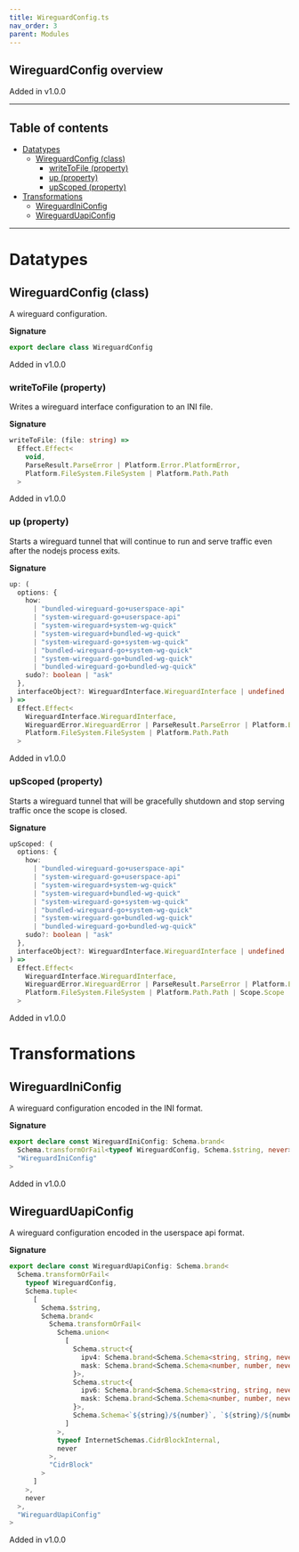 ```yaml
---
title: WireguardConfig.ts
nav_order: 3
parent: Modules
---
```


## WireguardConfig overview

Added in v1.0.0

---

<h2 class="text-delta">Table of contents</h2>

- [Datatypes](#datatypes)
  - [WireguardConfig (class)](#wireguardconfig-class)
    - [writeToFile (property)](#writetofile-property)
    - [up (property)](#up-property)
    - [upScoped (property)](#upscoped-property)
- [Transformations](#transformations)
  - [WireguardIniConfig](#wireguardiniconfig)
  - [WireguardUapiConfig](#wireguarduapiconfig)

---

# Datatypes

## WireguardConfig (class)

A wireguard configuration.

**Signature**

```ts
export declare class WireguardConfig
```

Added in v1.0.0

### writeToFile (property)

Writes a wireguard interface configuration to an INI file.

**Signature**

```ts
writeToFile: (file: string) =>
  Effect.Effect<
    void,
    ParseResult.ParseError | Platform.Error.PlatformError,
    Platform.FileSystem.FileSystem | Platform.Path.Path
  >
```

Added in v1.0.0

### up (property)

Starts a wireguard tunnel that will continue to run and serve traffic
even after the nodejs process exits.

**Signature**

```ts
up: (
  options: {
    how:
      | "bundled-wireguard-go+userspace-api"
      | "system-wireguard-go+userspace-api"
      | "system-wireguard+system-wg-quick"
      | "system-wireguard+bundled-wg-quick"
      | "system-wireguard-go+system-wg-quick"
      | "bundled-wireguard-go+system-wg-quick"
      | "system-wireguard-go+bundled-wg-quick"
      | "bundled-wireguard-go+bundled-wg-quick"
    sudo?: boolean | "ask"
  },
  interfaceObject?: WireguardInterface.WireguardInterface | undefined
) =>
  Effect.Effect<
    WireguardInterface.WireguardInterface,
    WireguardError.WireguardError | ParseResult.ParseError | Platform.Error.PlatformError,
    Platform.FileSystem.FileSystem | Platform.Path.Path
  >
```

Added in v1.0.0

### upScoped (property)

Starts a wireguard tunnel that will be gracefully shutdown and stop
serving traffic once the scope is closed.

**Signature**

```ts
upScoped: (
  options: {
    how:
      | "bundled-wireguard-go+userspace-api"
      | "system-wireguard-go+userspace-api"
      | "system-wireguard+system-wg-quick"
      | "system-wireguard+bundled-wg-quick"
      | "system-wireguard-go+system-wg-quick"
      | "bundled-wireguard-go+system-wg-quick"
      | "system-wireguard-go+bundled-wg-quick"
      | "bundled-wireguard-go+bundled-wg-quick"
    sudo?: boolean | "ask"
  },
  interfaceObject?: WireguardInterface.WireguardInterface | undefined
) =>
  Effect.Effect<
    WireguardInterface.WireguardInterface,
    WireguardError.WireguardError | ParseResult.ParseError | Platform.Error.PlatformError,
    Platform.FileSystem.FileSystem | Platform.Path.Path | Scope.Scope
  >
```

Added in v1.0.0

# Transformations

## WireguardIniConfig

A wireguard configuration encoded in the INI format.

**Signature**

```ts
export declare const WireguardIniConfig: Schema.brand<
  Schema.transformOrFail<typeof WireguardConfig, Schema.$string, never>,
  "WireguardIniConfig"
>
```

Added in v1.0.0

## WireguardUapiConfig

A wireguard configuration encoded in the userspace api format.

**Signature**

```ts
export declare const WireguardUapiConfig: Schema.brand<
  Schema.transformOrFail<
    typeof WireguardConfig,
    Schema.tuple<
      [
        Schema.$string,
        Schema.brand<
          Schema.transformOrFail<
            Schema.union<
              [
                Schema.struct<{
                  ipv4: Schema.brand<Schema.Schema<string, string, never>, "IPv4">
                  mask: Schema.brand<Schema.Schema<number, number, never>, "IPv4CidrMask">
                }>,
                Schema.struct<{
                  ipv6: Schema.brand<Schema.Schema<string, string, never>, "IPv6">
                  mask: Schema.brand<Schema.Schema<number, number, never>, "IPv6CidrMask">
                }>,
                Schema.Schema<`${string}/${number}`, `${string}/${number}`, never>
              ]
            >,
            typeof InternetSchemas.CidrBlockInternal,
            never
          >,
          "CidrBlock"
        >
      ]
    >,
    never
  >,
  "WireguardUapiConfig"
>
```

Added in v1.0.0
